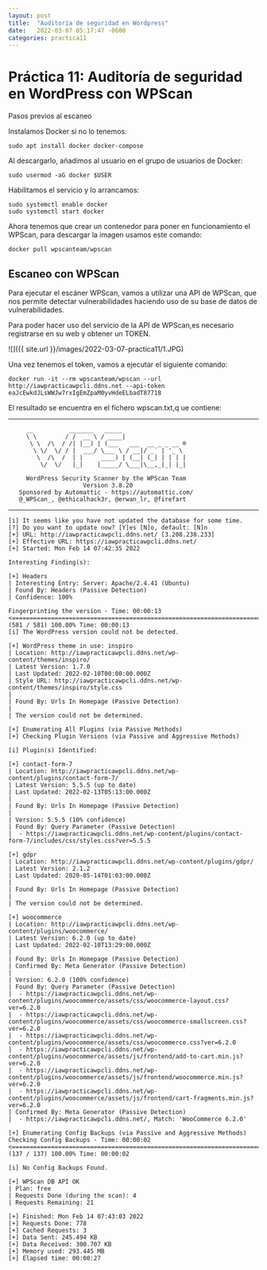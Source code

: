 ```yaml
---
layout: post
title:  "Auditoría de seguridad en Wordpress"
date:   2022-03-07 05:17:47 -0600
categories: practica11
---
```


# **Práctica 11:** Auditoría de seguridad en WordPress con WPScan
Pasos previos al escaneo

Instalamos Docker si no lo tenemos:

    sudo apt install docker docker-compose

Al descargarlo, añadimos al usuario en el grupo de usuarios de Docker:

    sudo usermod -aG docker $USER
Habilitamos el servicio y lo arrancamos:

    sudo systemctl enable docker
    sudo systemctl start docker
Ahora tenemos que crear un contenedor para poner en funcionamiento el WPScan, para descargar la imagen usamos este comando:

    docker pull wpscanteam/wpscan

## Escaneo con WPScan

Para ejecutar el escáner WPScan, vamos a utilizar una API de WPScan, que nos permite detectar vulnerabilidades haciendo uso de su base de datos de vulnerabilidades.

Para poder hacer uso del servicio de la API de WPScan,es necesario registrarse en su web y obtener un TOKEN.

![]({{ site.url }}/images/2022-03-07-practica11/1.JPG)

Una vez tenemos el token, vamos a ejecutar el siguiente comando:

    docker run -it --rm wpscanteam/wpscan --url http://iawpracticawpcli.ddns.net --api-token eaJcEwkdJLsWWJw7rxIgEmZpaM0yvHdeELbadT87718
El resultado se encuentra en el fichero wpscan.txt,q ue contiene:

_______________________________________________________________
         __          _______   _____
         \ \        / /  __ \ / ____|
          \ \  /\  / /| |__) | (___   ___  __ _ _ __ ®
           \ \/  \/ / |  ___/ \___ \ / __|/ _` | '_ \
            \  /\  /  | |     ____) | (__| (_| | | | |
             \/  \/   |_|    |_____/ \___|\__,_|_| |_|

         WordPress Security Scanner by the WPScan Team
                         Version 3.8.20
       Sponsored by Automattic - https://automattic.com/
       @_WPScan_, @ethicalhack3r, @erwan_lr, @firefart
_______________________________________________________________

    [i] It seems like you have not updated the database for some time.
    [?] Do you want to update now? [Y]es [N]o, default: [N]n
    [+] URL: http://iawpracticawpcli.ddns.net/ [3.208.238.233]
    [+] Effective URL: https://iawpracticawpcli.ddns.net/
    [+] Started: Mon Feb 14 07:42:35 2022

    Interesting Finding(s):

    [+] Headers
    | Interesting Entry: Server: Apache/2.4.41 (Ubuntu)
    | Found By: Headers (Passive Detection)
    | Confidence: 100%

    Fingerprinting the version - Time: 00:00:13 <==============================================================================================================================================================================================> (581 / 581) 100.00% Time: 00:00:13
    [i] The WordPress version could not be detected.

    [+] WordPress theme in use: inspiro
    | Location: http://iawpracticawpcli.ddns.net/wp-content/themes/inspiro/
    | Latest Version: 1.7.0
    | Last Updated: 2022-02-10T00:00:00.000Z
    | Style URL: http://iawpracticawpcli.ddns.net/wp-content/themes/inspiro/style.css
    |
    | Found By: Urls In Homepage (Passive Detection)
    |
    | The version could not be determined.

    [+] Enumerating All Plugins (via Passive Methods)
    [+] Checking Plugin Versions (via Passive and Aggressive Methods)

    [i] Plugin(s) Identified:

    [+] contact-form-7
    | Location: http://iawpracticawpcli.ddns.net/wp-content/plugins/contact-form-7/
    | Latest Version: 5.5.5 (up to date)
    | Last Updated: 2022-02-13T05:13:00.000Z
    |
    | Found By: Urls In Homepage (Passive Detection)
    |
    | Version: 5.5.5 (10% confidence)
    | Found By: Query Parameter (Passive Detection)
    |  - https://iawpracticawpcli.ddns.net/wp-content/plugins/contact-form-7/includes/css/styles.css?ver=5.5.5

    [+] gdpr
    | Location: http://iawpracticawpcli.ddns.net/wp-content/plugins/gdpr/
    | Latest Version: 2.1.2
    | Last Updated: 2020-05-14T01:03:00.000Z
    |
    | Found By: Urls In Homepage (Passive Detection)
    |
    | The version could not be determined.

    [+] woocommerce
    | Location: http://iawpracticawpcli.ddns.net/wp-content/plugins/woocommerce/
    | Latest Version: 6.2.0 (up to date)
    | Last Updated: 2022-02-10T13:29:00.000Z
    |
    | Found By: Urls In Homepage (Passive Detection)
    | Confirmed By: Meta Generator (Passive Detection)
    |
    | Version: 6.2.0 (100% confidence)
    | Found By: Query Parameter (Passive Detection)
    |  - https://iawpracticawpcli.ddns.net/wp-content/plugins/woocommerce/assets/css/woocommerce-layout.css?ver=6.2.0
    |  - https://iawpracticawpcli.ddns.net/wp-content/plugins/woocommerce/assets/css/woocommerce-smallscreen.css?ver=6.2.0
    |  - https://iawpracticawpcli.ddns.net/wp-content/plugins/woocommerce/assets/css/woocommerce.css?ver=6.2.0
    |  - https://iawpracticawpcli.ddns.net/wp-content/plugins/woocommerce/assets/js/frontend/add-to-cart.min.js?ver=6.2.0
    |  - https://iawpracticawpcli.ddns.net/wp-content/plugins/woocommerce/assets/js/frontend/woocommerce.min.js?ver=6.2.0
    |  - https://iawpracticawpcli.ddns.net/wp-content/plugins/woocommerce/assets/js/frontend/cart-fragments.min.js?ver=6.2.0
    | Confirmed By: Meta Generator (Passive Detection)
    |  - https://iawpracticawpcli.ddns.net/, Match: 'WooCommerce 6.2.0'

    [+] Enumerating Config Backups (via Passive and Aggressive Methods)
    Checking Config Backups - Time: 00:00:02 <================================================================================================================================================================================================> (137 / 137) 100.00% Time: 00:00:02

    [i] No Config Backups Found.

    [+] WPScan DB API OK
    | Plan: free
    | Requests Done (during the scan): 4
    | Requests Remaining: 21

    [+] Finished: Mon Feb 14 07:43:03 2022
    [+] Requests Done: 778
    [+] Cached Requests: 3
    [+] Data Sent: 245.494 KB
    [+] Data Received: 300.707 KB
    [+] Memory used: 293.445 MB
    [+] Elapsed time: 00:00:27